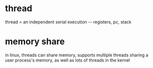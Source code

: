 
# thread
thread = an independent serial execution -- registers, pc, stack

# memory share
in linux, threads can share memory, supports multiple threads sharing a user process's memory, as well as lots of threads in the kernel
